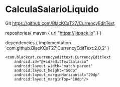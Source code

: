 # CalculaSalarioLiquido

Git
https://github.com/BlacKCaT27/CurrencyEditText

repositories{
    maven { url "https://jitpack.io" }
}
        
dependencies {
    implementation 'com.github.BlacKCaT27:CurrencyEditText:2.0.2'
}

    <com.blackcat.currencyedittext.CurrencyEditText
        android:id="@+id/editTextSalario"
        android:layout_width="match_parent"
        android:layout_height="50dp"
        android:layout_marginHorizontal="20dp"
        android:layout_marginTop="10dp"/>
